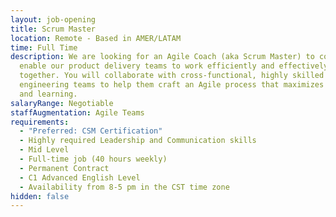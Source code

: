 ```yaml
---
layout: job-opening
title: Scrum Master
location: Remote - Based in AMER/LATAM
time: Full Time
description: We are looking for an Agile Coach (aka Scrum Master) to coach and
  enable our product delivery teams to work efficiently and effectively
  together. You will collaborate with cross-functional, highly skilled
  engineering teams to help them craft an Agile process that maximizes delivery
  and learning.
salaryRange: Negotiable
staffAugmentation: Agile Teams
requirements:
  - "Preferred: CSM Certification"
  - Highly required Leadership and Communication skills
  - Mid Level
  - Full-time job (40 hours weekly)
  - Permanent Contract
  - C1 Advanced English Level
  - Availability from 8-5 pm in the CST time zone
hidden: false
---
```

